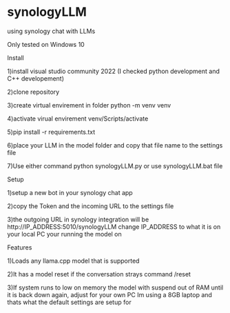 # synologyLLM
using synology chat with LLMs

Only tested on Windows 10

Install
  
  1)install visual studio community 2022 (I checked python development and C++ developement)
  
  2)clone repository
  
  3)create virtual envirement in folder    python -m venv venv
  
  4)activate virual envirement             venv/Scripts/activate
 
  5)pip install -r requirements.txt
  
  6)place your LLM in the model folder and copy that file name to the settings file
  
  7)Use either command python synologyLLM.py or use synologyLLM.bat file

Setup

  1)setup a new bot in your synology chat app
  
  2)copy the Token and the incoming URL to the settings file
  
  3)the outgoing URL in synology integration will be http://IP_ADDRESS:5010/synologyLLM change IP_ADDRESS to what it is on your local PC your running the model on
  
  
Features
  
  1)Loads any llama.cpp model that is supported
  
  2)It has a model reset if the conversation strays command    /reset
  
  3)If system runs to low on memory the model with suspend out of RAM until it is back down again, adjust for your own PC Im using a 8GB laptop and thats what the default settings are setup for
  
